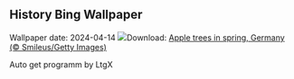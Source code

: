 ## History Bing Wallpaper
Wallpaper date: 2024-04-14
![](https://www.bing.com/th?id=OHR.SpringApple_EN-US3148648329_UHD.jpg&w=1000)Download: [Apple trees in spring, Germany (© Smileus/Getty Images)](https://www.bing.com/th?id=OHR.SpringApple_EN-US3148648329_UHD.jpg)

Auto get programm by LtgX
